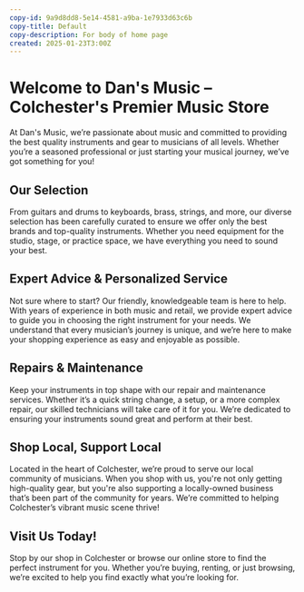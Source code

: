 ```yaml
---
copy-id: 9a9d8dd8-5e14-4581-a9ba-1e7933d63c6b
copy-title: Default
copy-description: For body of home page
created: 2025-01-23T3:00Z
---
```


# Welcome to Dan's Music – Colchester's Premier Music Store
At Dan's Music, we’re passionate about music and committed to providing the best quality instruments and gear to musicians of all levels. Whether you’re a seasoned professional or just starting your musical journey, we’ve got something for you!

## Our Selection
From guitars and drums to keyboards, brass, strings, and more, our diverse selection has been carefully curated to ensure we offer only the best brands and top-quality instruments. Whether you need equipment for the studio, stage, or practice space, we have everything you need to sound your best.

## Expert Advice & Personalized Service
Not sure where to start? Our friendly, knowledgeable team is here to help. With years of experience in both music and retail, we provide expert advice to guide you in choosing the right instrument for your needs. We understand that every musician’s journey is unique, and we’re here to make your shopping experience as easy and enjoyable as possible.

## Repairs & Maintenance
Keep your instruments in top shape with our repair and maintenance services. Whether it’s a quick string change, a setup, or a more complex repair, our skilled technicians will take care of it for you. We’re dedicated to ensuring your instruments sound great and perform at their best.

## Shop Local, Support Local
Located in the heart of Colchester, we’re proud to serve our local community of musicians. When you shop with us, you're not only getting high-quality gear, but you're also supporting a locally-owned business that’s been part of the community for years. We’re committed to helping Colchester’s vibrant music scene thrive!

## Visit Us Today!
Stop by our shop in Colchester or browse our online store to find the perfect instrument for you. Whether you’re buying, renting, or just browsing, we’re excited to help you find exactly what you’re looking for.
